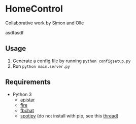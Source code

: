 # HomeControl

Collaborative work by Simon and Olle

asdfasdf

## Usage

1. Generate a config file by running `python configsetup.py`
2. Run `python main.server.py`

## Requirements
* Python 3
	* [apistar](https://github.com/encode/apistar)
	* [fire](https://github.com/google/python-fire)
	* [fbchat](https://fbchat.readthedocs.io/en/master/) 
	* [spotipy](https://spotipy.readthedocs.io/en/latest/) (do not install with pip, see this [thread](https://stackoverflow.com/questions/47028093/attributeerror-spotify-object-has-no-attribute-current-user-saved-tracks))
